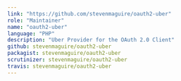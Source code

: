 ```yaml
---
link: "https://github.com/stevenmaguire/oauth2-uber"
role: "Maintainer"
name: "oauth2-uber"
language: "PHP"
description: "Uber Provider for the OAuth 2.0 Client"
github: stevenmaguire/oauth2-uber
packagist: stevenmaguire/oauth2-uber
scrutinizer: stevenmaguire/oauth2-uber
travis: stevenmaguire/oauth2-uber
---
```


